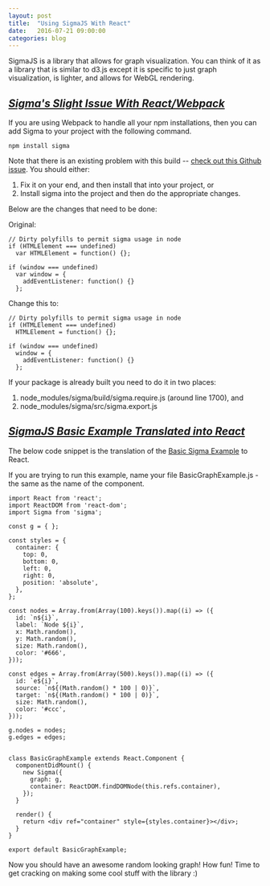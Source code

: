 ```yaml
---
layout: post
title:  "Using SigmaJS With React"
date:   2016-07-21 09:00:00
categories: blog
---
```


SigmaJS is a library that allows for graph visualization. You can think of it as a library that is similar to d3.js except it is specific to just graph visualization, is lighter, and allows for WebGL rendering.

<u>*Sigma's Slight Issue With React/Webpack*</u>
---

If you are using Webpack to handle all your npm installations, then you can add Sigma to your project with the following command.

```
npm install sigma
```

Note that there is an existing problem with this build -- [check out this Github issue](https://github.com/jacomyal/sigma.js/pull/653). You should either:

1) Fix it on your end, and then install that into your project, or
2) Install sigma into the project and then do the appropriate changes.

Below are the changes that need to be done:

Original:

```
// Dirty polyfills to permit sigma usage in node
if (HTMLElement === undefined)
  var HTMLElement = function() {};

if (window === undefined)
  var window = {
    addEventListener: function() {}
  };
```

Change this to:

```
// Dirty polyfills to permit sigma usage in node
if (HTMLElement === undefined)
  HTMLElement = function() {};

if (window === undefined)
  window = {
    addEventListener: function() {}
  };
```

If your package is already built you need to do it in two places:
1) node_modules/sigma/build/sigma.require.js (around line 1700), and
2) node_modules/sigma/src/sigma.export.js

<u> *SigmaJS Basic Example Translated into React* </u>
---

The below code snippet is the translation of the [Basic Sigma Example](https://github.com/jacomyal/sigma.js/blob/master/examples/basic.html) to React.

If you are trying to run this example, name your file BasicGraphExample.js - the same as the name of the component.

```
import React from 'react';
import ReactDOM from 'react-dom';
import Sigma from 'sigma';

const g = { };

const styles = {
  container: {
    top: 0,
    bottom: 0,
    left: 0,
    right: 0,
    position: 'absolute',
  },
};

const nodes = Array.from(Array(100).keys()).map((i) => ({
  id: `n${i}`,
  label: `Node ${i}`,
  x: Math.random(),
  y: Math.random(),
  size: Math.random(),
  color: '#666',
}));

const edges = Array.from(Array(500).keys()).map((i) => ({
  id: `e${i}`,
  source: `n${(Math.random() * 100 | 0)}`,
  target: `n${(Math.random() * 100 | 0)}`,
  size: Math.random(),
  color: '#ccc',
}));

g.nodes = nodes;
g.edges = edges;


class BasicGraphExample extends React.Component {
  componentDidMount() {
    new Sigma({
      graph: g,
      container: ReactDOM.findDOMNode(this.refs.container),
    });
  }

  render() {
    return <div ref="container" style={styles.container}></div>;
  }
}

export default BasicGraphExample;
```

Now you should have an awesome random looking graph! How fun! Time to get cracking on making some cool stuff with the library :)
